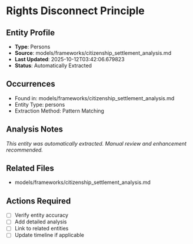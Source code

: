 # Rights Disconnect Principle

## Entity Profile
- **Type**: Persons
- **Source**: models/frameworks/citizenship_settlement_analysis.md
- **Last Updated**: 2025-10-12T03:42:06.679823
- **Status**: Automatically Extracted

## Occurrences
- Found in: models/frameworks/citizenship_settlement_analysis.md
- Entity Type: persons
- Extraction Method: Pattern Matching

## Analysis Notes
*This entity was automatically extracted. Manual review and enhancement recommended.*

## Related Files
- models/frameworks/citizenship_settlement_analysis.md

## Actions Required
- [ ] Verify entity accuracy
- [ ] Add detailed analysis
- [ ] Link to related entities
- [ ] Update timeline if applicable
